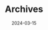 ---
title: "Archives"
date: 2024-03-15
layout: "archives"
slug: "archives"
menu:
    main:
        weight: 3
        params: 
            icon: archives
---